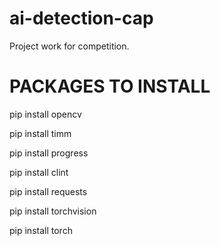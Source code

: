 # ai-detection-cap
Project work for competition.

# PACKAGES TO INSTALL

pip install opencv

pip install timm

pip install progress

pip install clint

pip install requests

pip install torchvision

pip install torch

